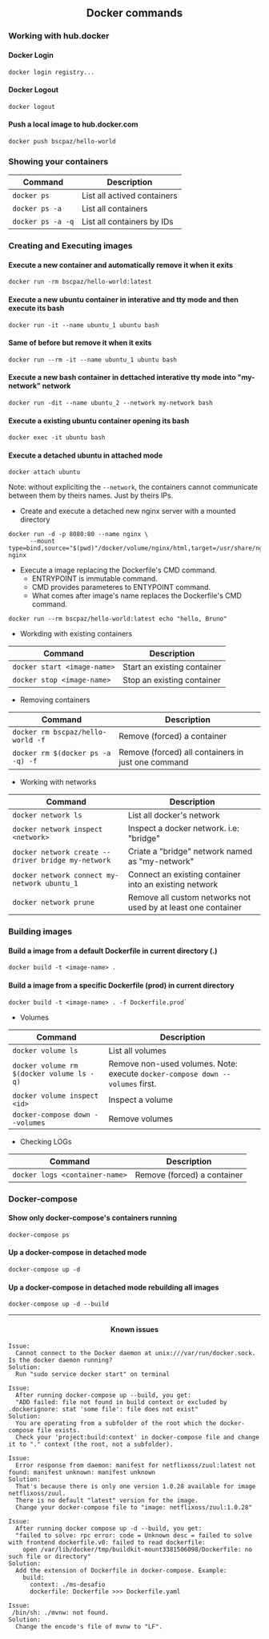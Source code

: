<h2 align="center">Docker commands</h2>

### Working with hub.docker
#### Docker Login
```shell
docker login registry...
```
#### Docker Logout
```shell
docker logout
```
#### Push a local image to hub.docker.com
```shell
docker push bscpaz/hello-world
```

### Showing your containers
 
| Command | Description |
| --- | --- |
| `docker ps` | List all actived containers |
| `docker ps -a` | List all containers |
| `docker ps -a -q` | List all containers by IDs |


### Creating and Executing images
#### Execute a new container and automatically remove it when it exits
```shell
docker run -rm bscpaz/hello-world:latest
```

#### Execute a new ubuntu container in interative and tty mode and then execute its bash
```shell
docker run -it --name ubuntu_1 ubuntu bash
```

#### Same of before but remove it when it exits
```shell
docker run --rm -it --name ubuntu_1 ubuntu bash
```

####  Execute a new bash container in dettached interative tty mode into "my-network" network
```shell
docker run -dit --name ubuntu_2 --network my-network bash
```

#### Execute a existing ubuntu container opening its bash
```shell
docker exec -it ubuntu bash
```

#### Execute a detached ubuntu in attached mode
```shell
docker attach ubuntu
```

Note: without expliciting the `--network`, the containers cannot communicate between them by theirs names. Just by theirs IPs.


* Create and execute a detached new nginx server with a mounted directory
```
docker run -d -p 8080:80 --name nginx \
      --mount type=bind,source="$(pwd)"/docker/volume/nginx/html,target=/usr/share/nginx/html nginx
```

* Execute a image replacing the Dockerfile's CMD command.
  * ENTRYPOINT is immutable command. 
  * CMD provides parameteres to ENTYPOINT command.
  * What comes after image's name replaces the Dockerfile's CMD command.
```
docker run --rm bscpaz/hello-world:latest echo "hello, Bruno"
```

* Workding with existing containers
 
| Command | Description |
| --- | --- |
| `docker start <image-name>` | Start an existing container |
| `docker stop <image-name>` | Stop an existing container |

* Removing containers

| Command | Description |
| --- | --- |
| `docker rm bscpaz/hello-world -f` | Remove (forced) a container |
| `docker rm $(docker ps -a -q) -f` | Remove (forced) all containers in just one command |


* Working with networks

| Command | Description |
| --- | --- |
| `docker network ls` | List all docker's network |
| `docker network inspect <network>` | Inspect a docker network. i.e: "bridge" |
| `docker network create --driver bridge my-network` | Criate a "bridge" network named as "my-network" |
| `docker network connect my-network ubuntu_1` | Connect an existing container into an existing network |
| `docker network prune` |Remove all custom networks not used by at least one container |

### Building images
####  Build a image from a default Dockerfile in current directory (.)
```shell
docker build -t <image-name> .
```
#### Build a image from a specific Dockerfile (prod) in current directory
```shell
docker build -t <image-name> . -f Dockerfile.prod`
```

* Volumes

| Command | Description |
| --- | --- |
| `docker volume ls` | List all volumes |
| `docker volume rm $(docker volume ls -q)` | Remove non-used volumes. Note: execute `docker-compose down --volumes` first. |
| `docker volume inspect <id>` | Inspect a volume |
| `docker-compose down --volumes` | Remove volumes |




* Checking LOGs

| Command | Description |
| --- | --- |
| `docker logs <container-name>` | Remove (forced) a container |

### Docker-compose
#### Show only docker-compose's containers running
```shell
docker-compose ps
```
#### Up a docker-compose in detached mode
```script
docker-compose up -d
```
#### Up a docker-compose in detached mode rebuilding all images
```shell
docker-compose up -d --build
```
<hr>
<h4 align="center">Known issues</h4>

```
Issue: 
  Cannot connect to the Docker daemon at unix:///var/run/docker.sock. Is the docker daemon running?
Solution: 
  Run "sudo service docker start" on terminal
```

```
Issue: 
  After running docker-compose up --build, you get:
  "ADD failed: file not found in build context or excluded by .dockerignore: stat 'some file': file does not exist"
Solution: 
  You are operating from a subfolder of the root which the docker-compose file exists.
  Check your 'project:build:context' in docker-compose file and change it to "." context (the root, not a subfolder).
```

```
Issue: 
  Error response from daemon: manifest for netflixoss/zuul:latest not found: manifest unknown: manifest unknown
Solution: 
  That's because there is only one version 1.0.28 available for image netflixoss/zuul. 
  There is no default "latest" version for the image.
  Change your docker-compose file to "image: netflixoss/zuul:1.0.28"
```

```
Issue: 
  After running docker compose up -d --build, you get:
  "failed to solve: rpc error: code = Unknown desc = failed to solve with frontend dockerfile.v0: failed to read dockerfile: 
    open /var/lib/docker/tmp/buildkit-mount3381506098/Dockerfile: no such file or directory"
Solution:
  Add the extension of Dockerfile in docker-compose. Example:
    build:
      context: ./ms-desafio
      dockerfile: Dockerfile >>> Dockerfile.yaml
```

```
Issue: 
 /bin/sh: ./mvnw: not found.
Solution:
  Change the encode's file of mvnw to "LF".
